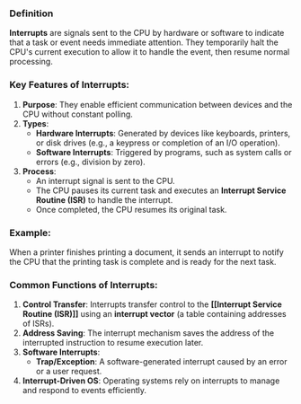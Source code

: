 ### Definition
**Interrupts** are signals sent to the CPU by hardware or software to indicate that a task or event needs immediate attention. They temporarily halt the CPU's current execution to allow it to handle the event, then resume normal processing.

### Key Features of Interrupts:

1. **Purpose**: They enable efficient communication between devices and the CPU without constant polling.
2. **Types**:
    - **Hardware Interrupts**: Generated by devices like keyboards, printers, or disk drives (e.g., a keypress or completion of an I/O operation).
    - **Software Interrupts**: Triggered by programs, such as system calls or errors (e.g., division by zero).
3. **Process**:
    - An interrupt signal is sent to the CPU.
    - The CPU pauses its current task and executes an **Interrupt Service Routine (ISR)** to handle the interrupt.
    - Once completed, the CPU resumes its original task.

### Example:

When a printer finishes printing a document, it sends an interrupt to notify the CPU that the printing task is complete and is ready for the next task.

### Common Functions of Interrupts:

1. **Control Transfer**: Interrupts transfer control to the **[[Interrupt Service Routine (ISR)]]** using an **interrupt vector** (a table containing addresses of ISRs).
2. **Address Saving**: The interrupt mechanism saves the address of the interrupted instruction to resume execution later.
3. **Software Interrupts**:
    - **Trap/Exception**: A software-generated interrupt caused by an error or a user request.
4. **Interrupt-Driven OS**: Operating systems rely on interrupts to manage and respond to events efficiently.